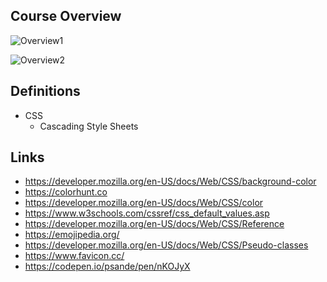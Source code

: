 ## Course Overview

![Overview1](https://user-images.githubusercontent.com/96752508/192773158-d2fd288f-9c08-465e-bea7-5f45fbd604eb.png)

![Overview2](https://user-images.githubusercontent.com/96752508/192773220-d4552d14-e8dd-465b-ac98-300a38eb1065.png)

## Definitions

- CSS
  - Cascading Style Sheets

## Links

- https://developer.mozilla.org/en-US/docs/Web/CSS/background-color
- https://colorhunt.co
- https://developer.mozilla.org/en-US/docs/Web/CSS/color
- https://www.w3schools.com/cssref/css_default_values.asp
- https://developer.mozilla.org/en-US/docs/Web/CSS/Reference
- https://emojipedia.org/
- https://developer.mozilla.org/en-US/docs/Web/CSS/Pseudo-classes
- https://www.favicon.cc/
- https://codepen.io/psande/pen/nKOJyX
